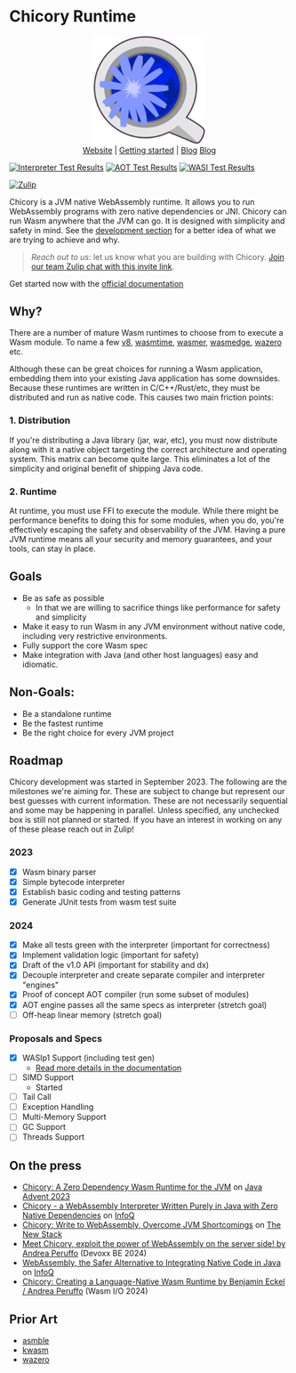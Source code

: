 # Chicory Runtime

<p align="center">
  <picture>
    <img width="200" src="chicory1.png">
  </picture>
  <br>
  <a href="https://chicory.dev/">Website</a> |
  <a href="https://chicory.dev/docs/#getting-started">Getting started</a> |
  <a href="https://chicory.dev/blog">Blog</a> 
  <a href="/CONTRIBUTING.md">Blog</a> 
</p>


[![Interpreter Test Results](https://gist.githubusercontent.com/andreaTP/69354d1cc6cf23e4c3c4a9a8daf7ea15/raw/badge-interpreter.svg)](https://gist.githubusercontent.com/andreaTP/69354d1cc6cf23e4c3c4a9a8daf7ea15/raw/badge-interpreter.svg)
[![AOT Test Results](https://gist.githubusercontent.com/andreaTP/69354d1cc6cf23e4c3c4a9a8daf7ea15/raw/badge-aot.svg)](https://gist.githubusercontent.com/andreaTP/69354d1cc6cf23e4c3c4a9a8daf7ea15/raw/badge-aot.svg)
[![WASI Test Results](https://gist.githubusercontent.com/andreaTP/69354d1cc6cf23e4c3c4a9a8daf7ea15/raw/badge-wasi.svg)](https://gist.githubusercontent.com/andreaTP/69354d1cc6cf23e4c3c4a9a8daf7ea15/raw/badge-wasi.svg)

[![Zulip](https://img.shields.io/badge/zulip-join_chat-brightgreen.svg)](https://chicory.zulipchat.com/join/g4gqsxoys6orfxlrk6hn4cyp/)

Chicory is a JVM native WebAssembly runtime. It allows you to run WebAssembly programs with
zero native dependencies or JNI. Chicory can run Wasm anywhere that the JVM can go. It is designed with
simplicity and safety in mind. See the [development section](#development) for a better idea of what we are trying to achieve and why.

> *Reach out to us*: let us know what you are building with Chicory.
> [Join our team Zulip chat with this invite link](https://chicory.zulipchat.com/join/g4gqsxoys6orfxlrk6hn4cyp/).

Get started now with the [official documentation](https://chicory.dev/docs/)

## Why?

There are a number of mature Wasm runtimes to choose from to execute a Wasm module.
To name a few [v8](https://v8.dev/), [wasmtime](https://wasmtime.dev/), [wasmer](https://wasmer.io/), [wasmedge](https://wasmedge.org/), [wazero](https://wazero.io/) etc.

Although these can be great choices for running a Wasm application, embedding them into your existing
Java application has some downsides. Because these runtimes are written in C/C++/Rust/etc, they must be distributed
and run as native code. This causes two main friction points:

### 1. Distribution

If you're distributing a Java library (jar, war, etc), you must now distribute along with it a native object targeting the correct
architecture and operating system. This matrix can become quite large. This eliminates a lot of the simplicity and original benefit of shipping Java code.

### 2. Runtime

At runtime, you must use FFI to execute the module. While there might be performance benefits to doing this for some modules,
when you do, you're effectively escaping the safety and observability of the JVM. Having a pure JVM runtime means all your
security and memory guarantees, and your tools, can stay in place.

## Goals

* Be as safe as possible
  * In that we are willing to sacrifice things like performance for safety and simplicity
* Make it easy to run Wasm in any JVM environment without native code, including very restrictive environments.
* Fully support the core Wasm spec
* Make integration with Java (and other host languages) easy and idiomatic.

## Non-Goals:

* Be a standalone runtime
* Be the fastest runtime
* Be the right choice for every JVM project

## Roadmap

Chicory development was started in September 2023. The following are the milestones we're aiming for. These
are subject to change but represent our best guesses with current information. These are not necessarily sequential
and some may be happening in parallel. Unless specified, any unchecked box is still not planned or started.
If you have an interest in working on any of these please reach out in Zulip!

### 2023

* [x] Wasm binary parser 
* [x] Simple bytecode interpreter
* [x] Establish basic coding and testing patterns
* [x] Generate JUnit tests from wasm test suite

### 2024

* [x] Make all tests green with the interpreter (important for correctness)
* [x] Implement validation logic (important for safety)
* [x] Draft of the v1.0 API (important for stability and dx)
* [x] Decouple interpreter and create separate compiler and interpreter "engines"
* [x] Proof of concept AOT compiler (run some subset of modules)
* [x] AOT engine passes all the same specs as interpreter (stretch goal)
* [ ] Off-heap linear memory (stretch goal)

### Proposals and Specs

* [x] WASIp1 Support (including test gen)
  * [Read more details in the documentation](https://chicory.dev/docs/usage/wasi/)
* [ ] SIMD Support
  * Started
* [ ] Tail Call
* [ ] Exception Handling
* [ ] Multi-Memory Support
* [ ] GC Support
* [ ] Threads Support

## On the press

- [Chicory: A Zero Dependency Wasm Runtime for the JVM](https://www.javaadvent.com/2023/12/chicory-wasm-jvm.html) on [Java Advent 2023](https://www.javaadvent.com/2023/12)
- [Chicory - a WebAssembly Interpreter Written Purely in Java with Zero Native Dependencies](https://www.infoq.com/news/2024/05/chicory-wasm-java-interpreter/) on [InfoQ](https://www.infoq.com)
- [Chicory: Write to WebAssembly, Overcome JVM Shortcomings](https://thenewstack.io/chicory-write-to-webassembly-overcome-jvm-shortcomings/) on [The New Stack](https://thenewstack.io)
- [Meet Chicory, exploit the power of WebAssembly on the server side! by Andrea Peruffo](https://www.youtube.com/watch?v=7a1yrDSh9rA) (Devoxx BE 2024)
- [WebAssembly, the Safer Alternative to Integrating Native Code in Java](https://www.infoq.com/articles/sqlite-java-integration-webassembly/) on [InfoQ](https://www.infoq.com)
- [Chicory: Creating a Language-Native Wasm Runtime by Benjamin Eckel / Andrea Peruffo](https://www.youtube.com/watch?v=00LYdZS0YlI) (Wasm I/O 2024)

## Prior Art

* [asmble](https://github.com/cretz/asmble)
* [kwasm](https://github.com/jasonwyatt/KWasm)
* [wazero](https://wazero.io/)
